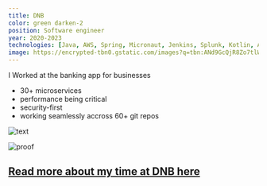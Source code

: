 ```yaml
---
title: DNB
color: green darken-2
position: Software engineer
year: 2020-2023
technologies: [Java, AWS, Spring, Micronaut, Jenkins, Splunk, Kotlin, Android, Golang, bash]
image: https://encrypted-tbn0.gstatic.com/images?q=tbn:ANd9GcQjR8Zo7tlW2JBK3rtH6-vgTy6JYAgbhxnGoCZj7bn61WHdfeKJNV81YyVhACl_17kuYTI&usqp=CAU
---
```


I Worked at the banking app for businesses

- 30+ microservices
- performance being critical
- security-first
- working seamlessly accross 60+ git repos

![text](/public/dnb/happy_gang.jpg)

<ReadMore text="Attest">

![proof](/public/dnb-attest.png)

</ReadMore>

## [Read more about my time at DNB here](/content/blog/cv/dnb)
